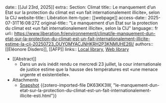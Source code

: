 date:: [[Jul 23rd, 2025]]
extra:: Section: Climat
title:: Le manquement d’un Etat sur la protection du climat est «un fait internationalement illicite», selon la CIJ
website-title:: Libération
item-type:: [[webpage]]
access-date:: 2025-07-31T16:08:27Z
original-title:: "Le manquement d’un Etat sur la protection du climat est «un fait internationalement illicite», selon la CIJ"
language:: fr
url:: https://www.liberation.fr/environnement/climat/le-manquement-dun-etat-sur-la-protection-du-climat-est-un-fait-internationalement-illicite-estime-la-cij-20250723_OUYOMYACJNHKRH2P3KNMUHE26I/
authors:: [[Eléonore Disdero]], [[AFP]]
links:: [Local library](zotero://select/library/items/JRNNRMXF), [Web library](https://www.zotero.org/users/46463/items/JRNNRMXF)

- [[Abstract]]
	- Dans un avis inédit rendu ce mercredi 23 juillet, la cour internationale de justice estime que la hausse des températures est «une menace urgente et existentielle».
- Attachments
	- [Snapshot](https://www.liberation.fr/environnement/climat/le-manquement-dun-etat-sur-la-protection-du-climat-est-un-fait-internationalement-illicite-estime-la-cij-20250723_OUYOMYACJNHKRH2P3KNMUHE26I/) {{zotero-imported-file DK63KK3W, "le-manquement-dun-etat-sur-la-protection-du-climat-est-un-fait-internationalement-illicite-esti.html"}}